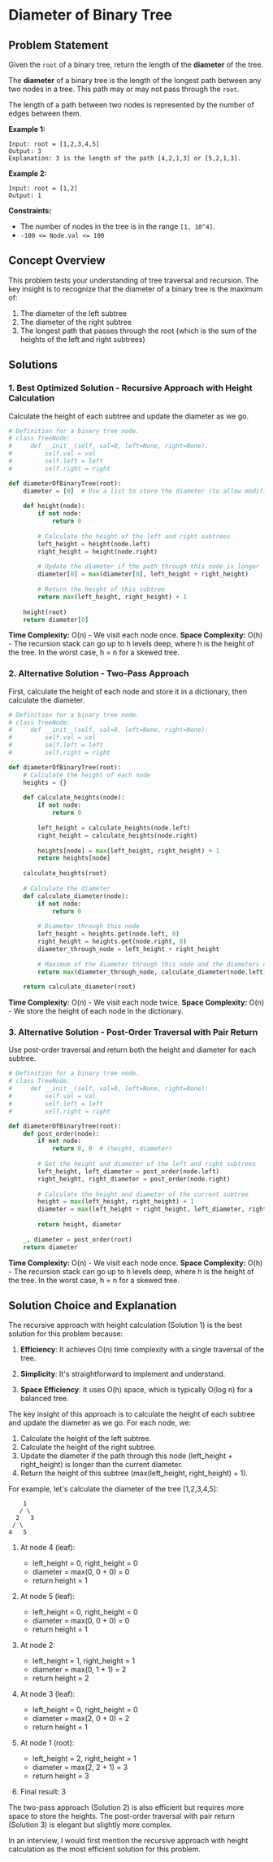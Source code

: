 # Diameter of Binary Tree

## Problem Statement

Given the `root` of a binary tree, return the length of the **diameter** of the tree.

The **diameter** of a binary tree is the length of the longest path between any two nodes in a tree. This path may or may not pass through the `root`.

The length of a path between two nodes is represented by the number of edges between them.

**Example 1:**
```
Input: root = [1,2,3,4,5]
Output: 3
Explanation: 3 is the length of the path [4,2,1,3] or [5,2,1,3].
```

**Example 2:**
```
Input: root = [1,2]
Output: 1
```

**Constraints:**
- The number of nodes in the tree is in the range `[1, 10^4]`.
- `-100 <= Node.val <= 100`

## Concept Overview

This problem tests your understanding of tree traversal and recursion. The key insight is to recognize that the diameter of a binary tree is the maximum of:
1. The diameter of the left subtree
2. The diameter of the right subtree
3. The longest path that passes through the root (which is the sum of the heights of the left and right subtrees)

## Solutions

### 1. Best Optimized Solution - Recursive Approach with Height Calculation

Calculate the height of each subtree and update the diameter as we go.

```python
# Definition for a binary tree node.
# class TreeNode:
#     def __init__(self, val=0, left=None, right=None):
#         self.val = val
#         self.left = left
#         self.right = right

def diameterOfBinaryTree(root):
    diameter = [0]  # Use a list to store the diameter (to allow modification in nested function)
    
    def height(node):
        if not node:
            return 0
        
        # Calculate the height of the left and right subtrees
        left_height = height(node.left)
        right_height = height(node.right)
        
        # Update the diameter if the path through this node is longer
        diameter[0] = max(diameter[0], left_height + right_height)
        
        # Return the height of this subtree
        return max(left_height, right_height) + 1
    
    height(root)
    return diameter[0]
```

**Time Complexity:** O(n) - We visit each node once.
**Space Complexity:** O(h) - The recursion stack can go up to h levels deep, where h is the height of the tree. In the worst case, h = n for a skewed tree.

### 2. Alternative Solution - Two-Pass Approach

First, calculate the height of each node and store it in a dictionary, then calculate the diameter.

```python
# Definition for a binary tree node.
# class TreeNode:
#     def __init__(self, val=0, left=None, right=None):
#         self.val = val
#         self.left = left
#         self.right = right

def diameterOfBinaryTree(root):
    # Calculate the height of each node
    heights = {}
    
    def calculate_heights(node):
        if not node:
            return 0
        
        left_height = calculate_heights(node.left)
        right_height = calculate_heights(node.right)
        
        heights[node] = max(left_height, right_height) + 1
        return heights[node]
    
    calculate_heights(root)
    
    # Calculate the diameter
    def calculate_diameter(node):
        if not node:
            return 0
        
        # Diameter through this node
        left_height = heights.get(node.left, 0)
        right_height = heights.get(node.right, 0)
        diameter_through_node = left_height + right_height
        
        # Maximum of the diameter through this node and the diameters of the subtrees
        return max(diameter_through_node, calculate_diameter(node.left), calculate_diameter(node.right))
    
    return calculate_diameter(root)
```

**Time Complexity:** O(n) - We visit each node twice.
**Space Complexity:** O(n) - We store the height of each node in the dictionary.

### 3. Alternative Solution - Post-Order Traversal with Pair Return

Use post-order traversal and return both the height and diameter for each subtree.

```python
# Definition for a binary tree node.
# class TreeNode:
#     def __init__(self, val=0, left=None, right=None):
#         self.val = val
#         self.left = left
#         self.right = right

def diameterOfBinaryTree(root):
    def post_order(node):
        if not node:
            return 0, 0  # (height, diameter)
        
        # Get the height and diameter of the left and right subtrees
        left_height, left_diameter = post_order(node.left)
        right_height, right_diameter = post_order(node.right)
        
        # Calculate the height and diameter of the current subtree
        height = max(left_height, right_height) + 1
        diameter = max(left_height + right_height, left_diameter, right_diameter)
        
        return height, diameter
    
    _, diameter = post_order(root)
    return diameter
```

**Time Complexity:** O(n) - We visit each node once.
**Space Complexity:** O(h) - The recursion stack can go up to h levels deep, where h is the height of the tree. In the worst case, h = n for a skewed tree.

## Solution Choice and Explanation

The recursive approach with height calculation (Solution 1) is the best solution for this problem because:

1. **Efficiency**: It achieves O(n) time complexity with a single traversal of the tree.

2. **Simplicity**: It's straightforward to implement and understand.

3. **Space Efficiency**: It uses O(h) space, which is typically O(log n) for a balanced tree.

The key insight of this approach is to calculate the height of each subtree and update the diameter as we go. For each node, we:
1. Calculate the height of the left subtree.
2. Calculate the height of the right subtree.
3. Update the diameter if the path through this node (left_height + right_height) is longer than the current diameter.
4. Return the height of this subtree (max(left_height, right_height) + 1).

For example, let's calculate the diameter of the tree [1,2,3,4,5]:
```
    1
   / \
  2   3
 / \
4   5
```

1. At node 4 (leaf):
   - left_height = 0, right_height = 0
   - diameter = max(0, 0 + 0) = 0
   - return height = 1

2. At node 5 (leaf):
   - left_height = 0, right_height = 0
   - diameter = max(0, 0 + 0) = 0
   - return height = 1

3. At node 2:
   - left_height = 1, right_height = 1
   - diameter = max(0, 1 + 1) = 2
   - return height = 2

4. At node 3 (leaf):
   - left_height = 0, right_height = 0
   - diameter = max(2, 0 + 0) = 2
   - return height = 1

5. At node 1 (root):
   - left_height = 2, right_height = 1
   - diameter = max(2, 2 + 1) = 3
   - return height = 3

6. Final result: 3

The two-pass approach (Solution 2) is also efficient but requires more space to store the heights. The post-order traversal with pair return (Solution 3) is elegant but slightly more complex.

In an interview, I would first mention the recursive approach with height calculation as the most efficient solution for this problem.
